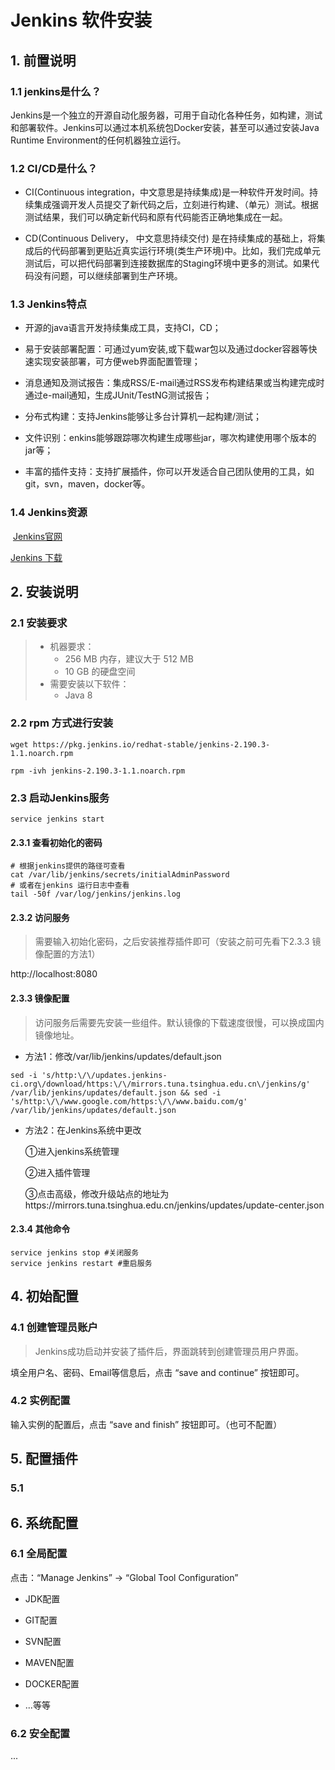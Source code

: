 # Jenkins 软件安装



## 1. 前置说明

### 1.1 jenkins是什么？

​		Jenkins是一个独立的开源自动化服务器，可用于自动化各种任务，如构建，测试和部署软件。Jenkins可以通过本机系统包Docker安装，甚至可以通过安装Java Runtime Environment的任何机器独立运行。

### 1.2 CI/CD是什么？

- CI(Continuous integration，中文意思是持续集成)是一种软件开发时间。持续集成强调开发人员提交了新代码之后，立刻进行构建、（单元）测试。根据测试结果，我们可以确定新代码和原有代码能否正确地集成在一起。

- CD(Continuous Delivery， 中文意思持续交付) 是在持续集成的基础上，将集成后的代码部署到更贴近真实运行环境(类生产环境)中。比如，我们完成单元测试后，可以把代码部署到连接数据库的Staging环境中更多的测试。如果代码没有问题，可以继续部署到生产环境。

### 1.3 Jenkins特点

- 开源的java语言开发持续集成工具，支持CI，CD；
- 易于安装部署配置：可通过yum安装,或下载war包以及通过docker容器等快速实现安装部署，可方便web界面配置管理；

- 消息通知及测试报告：集成RSS/E-mail通过RSS发布构建结果或当构建完成时通过e-mail通知，生成JUnit/TestNG测试报告；

- 分布式构建：支持Jenkins能够让多台计算机一起构建/测试；

- 文件识别：enkins能够跟踪哪次构建生成哪些jar，哪次构建使用哪个版本的jar等； 

- 丰富的插件支持：支持扩展插件，你可以开发适合自己团队使用的工具，如git，svn，maven，docker等。

### 1.4 Jenkins资源

​		[Jenkins官网](https://jenkins.io/zh/)

[		Jenkins 下载](https://jenkins.io/zh/download/)



## 2. 安装说明

### 2.1 安装要求

> - 机器要求：
>   - 256 MB 内存，建议大于 512 MB
>   - 10 GB 的硬盘空间
> - 需要安装以下软件：
>   - Java 8 

### 2.2 rpm 方式进行安装

```shell
wget https://pkg.jenkins.io/redhat-stable/jenkins-2.190.3-1.1.noarch.rpm
```

```shell
rpm -ivh jenkins-2.190.3-1.1.noarch.rpm 
```

### 2.3 启动Jenkins服务

```shell
service jenkins start
```

#### 2.3.1 查看初始化的密码

```shell
# 根据jenkins提供的路径可查看
cat /var/lib/jenkins/secrets/initialAdminPassword
# 或者在jenkins 运行日志中查看
tail -50f /var/log/jenkins/jenkins.log
```

#### 2.3.2 访问服务

> 需要输入初始化密码，之后安装推荐插件即可（安装之前可先看下2.3.3 镜像配置的方法1）

http://localhost:8080

#### 2.3.3 镜像配置

> 访问服务后需要先安装一些组件。默认镜像的下载速度很慢，可以换成国内镜像地址。

- 方法1：修改/var/lib/jenkins/updates/default.json

```shell
sed -i 's/http:\/\/updates.jenkins-ci.org\/download/https:\/\/mirrors.tuna.tsinghua.edu.cn\/jenkins/g' /var/lib/jenkins/updates/default.json && sed -i 's/http:\/\/www.google.com/https:\/\/www.baidu.com/g' /var/lib/jenkins/updates/default.json
```

- 方法2：在Jenkins系统中更改

  ①进入jenkins系统管理 

  ②进入插件管理

  ③点击高级，修改升级站点的地址为https://mirrors.tuna.tsinghua.edu.cn/jenkins/updates/update-center.json

#### 2.3.4 其他命令

```shell
service jenkins stop #关闭服务
service jenkins restart #重启服务
```



## 4. 初始配置

### 4.1 创建管理员账户

> Jenkins成功启动并安装了插件后，界面跳转到创建管理员用户界面。

填全用户名、密码、Email等信息后，点击 “save and continue” 按钮即可。

### 4.2 实例配置

输入实例的配置后，点击 “save and finish” 按钮即可。（也可不配置）



## 5. 配置插件

### 5.1



## 6. 系统配置

### 6.1 全局配置

点击：“Manage Jenkins” -> “Global Tool Configuration”

- JDK配置

- GIT配置
- SVN配置
- MAVEN配置
- DOCKER配置
- ...等等

### 6.2 安全配置

...











